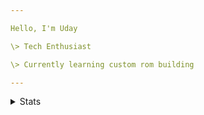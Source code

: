 ```yaml
---

Hello, I'm Uday

\> Tech Enthusiast 

\> Currently learning custom rom building

---
```


<details>
<summary>Stats</summary>

<br>

![GitHub stats](https://github-readme-stats.vercel.app/api?username=itzuday2312&show_icons=true&count_private=true&include_all_commits=true&theme=github_dark)

![Top Langs](https://github-readme-stats.vercel.app/api/top-langs/?username=itzuday2312&card_width=495&theme=github_dark)

[![GitHub Streak](https://github-readme-streak-stats.herokuapp.com/?user=itzuday2312&theme=tokyonight_duo)]()

---

![Profile visit badge](https://komarev.com/ghpvc/?username=itzuday2312&style=plastic&label=You're+Visitor+Number)
